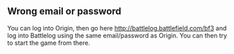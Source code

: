 ## Wrong email or password

You can log into Origin, then go here http://battlelog.battlefield.com/bf3 and log into Battlelog using the same email/password as Origin. You can then try to start the game from there.